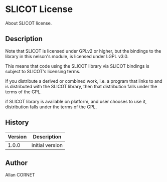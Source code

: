 # SLICOT License

About SLICOT license.

## Description

  <p>Note that SLICOT is licensed under GPLv2 or higher, but the bindings
to the library in this nelson's module, is licensed under LGPL v3.0.</p>
  <p>This means that code using the SLICOT library via SLICOT bindings is subject to SLICOT's licensing terms.</p>
  <p/>
  <p>If you distribute a derived or combined work, i.e. a program that links to and is distributed with the SLICOT library, then that distribution falls under the terms of the GPL.</p>
  <p/>
  <p>if SLICOT library is available on platform, and user chooses to use it, distribution falls under the terms of the GPL.</p>

## History

| Version | Description     |
| ------- | --------------- |
| 1.0.0   | initial version |

## Author

Allan CORNET
